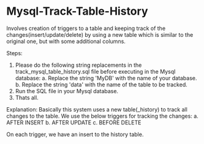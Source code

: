 # Mysql-Track-Table-History
Involves creation of triggers to a table and keeping track of the changes(insert/update/delete) by using a new table which is similar to the original one, but with some additional columns.

Steps:
1. Please do the following string replacements in the track_mysql_table_history.sql file before executing in the Mysql database:
    a. Replace the string 'MyDB' with the name of your database.
    b. Replace the string 'data' with the name of the table to be tracked.
2. Run the SQL file in your Mysql database.
3. Thats all.

Explanation:
Basically this system uses a new table(<originaltablename>_history) to track all changes to the table. We use the below triggers for tracking the changes:
  a. AFTER INSERT
  b. AFTER UPDATE
  c. BEFORE DELETE

On each trigger, we have an insert to the history table.
